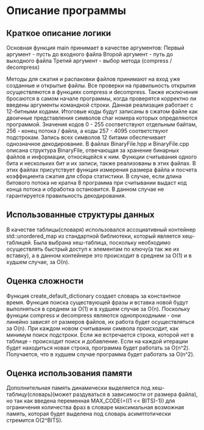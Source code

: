 # Описание программы

## Краткое описание логики
Основная функция main принимает в качестве аргументов:
Первый аргумент - пусть до входного файла
Второй аргумент - путь до выходного файла
Третий аргумент - выбор метода (сompress / decompress)

Методы для сжатия и распаковки файлов принимают на вход уже созданные и открытые файлы. Все проверки на правильность открытия осуществляются в функциях compress и decompress. Также исключения бросаются в самом начале программы, когда проверятся корректно ли введены аргументы командной строки.
Данная реализация работает с 12-битными кодами. Итоговые коды будут записаны в сжатом файле как двоичные представления символов char номера которых определяются программой. Значения кодов 0 - 255 соответствуют отдельным байтам, 256 - конец потока / файла, а коды 257 - 4095 соответствуют подстрокам. Запись всех символов 12 битами обеспечивает однозначное декодирование.
В файлах BinaryFile.hpp и BinaryFile.сpp описана структура BinaryFile, отвечающая за хранение бинарных файлов и информации, относящейся к ним. Функции считывания одного бита и нескольких бит и их записи, также реализованы в этих файлах. В этих файлах присутствует функция измерения размера файла и посчета коэффициента сжатия для сбора статистики.
В случае, если длина битового потока не кратна 8 программа при считывании выдаст код конца потока и обработка остановится. В данном случае не гарантируется правильность декодирования.


## Использованные структуры данных
В качестве таблицы(словаря) использовался ассоциативный контейнер std::unordered_map из стандартной библиотеки, который является хеш-таблицей. Была выбрана хеш-таблица, поскольку необходимо осуществлять быстрый доступ к элементам по ключу(а так же их вставку), а в данном контейнере это происходит в среднем за О(1) и в худшем случае, за О(n).

## Оценка сложности
Функция create_default_dictionary создает словарь за константное время.
Функция поиска существующей фразы и вставка новой будут выполняться в среднем за О(1) и в худшем случае за О(n).
Поскольку функции compress и decompress являются однопроходными - они линейно зависят от размеров файлов, их работа будет осуществляться за O(n). При каждом новом считывании символа происходит, как минимум поиск подстроки. Если же встречается строка, которой нет в таблице - происходит поиск и добавление. Если на каждой итерации будет находиться новая строка, программа будет работать за O(n^2). Получается, что в худшем случае программа будет работать за O(n^2).

## Оценка использования памяти
Дополнительная память динамически выделяется под хеш-таблицу(словарь)(может раздуваться в зависимости от размера файла), но так как введена переменная MAX_CODE(=((1 << BITS)-1)) для ограничения количества фраз в словаре максимальная возможная память, которая будет выделена под словарь асимптотически стремится O(2^BITS).

